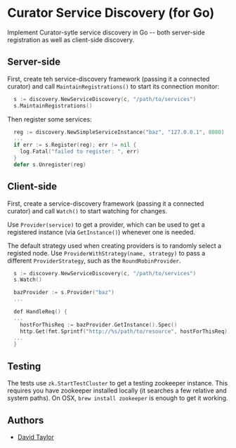 # Curator Service Discovery (for Go)
Implement Curator-sytle service discovery in Go -- both server-side registration as well as client-side discovery.


## Server-side

First, create teh service-discovery framework (passing it a connected curator) and call `MaintainRegistrations()` to start its connection monitor:
```go
  s := discovery.NewServiceDiscovery(c, "/path/to/services")
  s.MaintainRegistrations()
```
Then register some services:
```go
  reg := discovery.NewSimpleServiceInstance("baz", "127.0.0.1", 8080)
  ...
  if err := s.Register(reg); err != nil {
    log.Fatal("failed to register: ", err)
  }
  defer s.Unregister(reg)
```


## Client-side
First, create a service-discovery framework (passing it a connected curator) and call `Watch()` to start watching for changes.

Use `Provider(service)` to get a provider, which can be used to get a registered instance (via `GetInstance()`) whenever one is needed.

The default strategy used when creating providers is to randomly select a registed node. Use `ProviderWithStrategy(name, strategy)` to pass a different `ProviderStrategy`, such as the `RoundRobinProvider`.
```go
  s := discovery.NewServiceDiscovery(c, "/path/to/services")
  s.Watch()

  bazProvider := s.Provider("baz")
  ...

  def HandleReq() {
  ...
    hostForThisReq := bazProvider.GetInstance().Spec()
    http.Get(fmt.Sprintf("http://%s/path/to/resource", hostForThisReq))
  ...
  }

```

## Testing
The tests use `zk.StartTestCluster` to get a testing zookeeper instance. This requires you have zookeeper installed locally (it searches a few relative and system paths). On OSX, `brew install zookeeper` is enough to get it working.

## Authors
- [David Taylor](http://github.com/dt)

